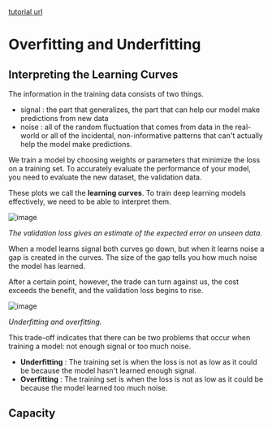 [tutorial url](https://www.kaggle.com/ryanholbrook/overfitting-and-underfitting)

# Overfitting and Underfitting

## Interpreting the Learning Curves

The information in the training data consists of two things.
- signal : the part that generalizes, the part that can help our model make predictions from new data
- noise : all of the random fluctuation that comes from data in the real-world or all of the incidental, non-informative patterns that can't actually help the model make predictions. 

We train a model by choosing weights or parameters that minimize the loss on a training set. 
To accurately evaluate the performance of your model, you need to evaluate the new dataset, the validation data.

These plots we call the **learning curves**. To train deep learning models effectively, we need to be able to interpret them.

![image](https://user-images.githubusercontent.com/74973306/104865883-8a8b4100-5980-11eb-85ee-5250d9e41173.png)

*The validation loss gives an estimate of the expected error on unseen data.*

When a model learns signal both curves go down, but when it learns noise a gap is created in the curves. The size of the gap tells you how much noise the model has learned.

After a certain point, however, the trade can turn against us, the cost exceeds the benefit, and the validation loss begins to rise.

![image](https://user-images.githubusercontent.com/74973306/104866063-fc638a80-5980-11eb-848e-85cf13037a41.png)

*Underfitting and overfitting.*

This trade-off indicates that there can be two problems that occur when training a model: not enough signal or too much noise. 
- **Underfitting** : The training set is when the loss is not as low as it could be because the model hasn't learned enough signal.
- **Overfitting** : The training set is when the loss is not as low as it could be because the model learned too much noise.

## Capacity
